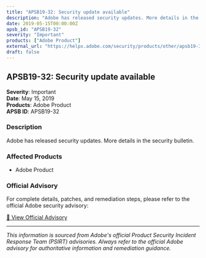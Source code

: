 ```yaml
---
title: "APSB19-32: Security update available"
description: "Adobe has released security updates. More details in the security bulletin."
date: 2019-05-15T00:00:00Z
apsb_id: "APSB19-32"
severity: "Important"
products: ["Adobe Product"]
external_url: "https://helpx.adobe.com/security/products/other/apsb19-32.html"
draft: false
---
```


## APSB19-32: Security update available

**Severity**: Important  
**Date**: May 15, 2019  
**Products**: Adobe Product  
**APSB ID**: APSB19-32

### Description

Adobe has released security updates. More details in the security bulletin.

### Affected Products

- Adobe Product


### Official Advisory

For complete details, patches, and remediation steps, please refer to the official Adobe security advisory:

[🔗 View Official Advisory](https://helpx.adobe.com/security/products/other/apsb19-32.html)

---

*This information is sourced from Adobe's official Product Security Incident Response Team (PSIRT) advisories. Always refer to the official Adobe advisory for authoritative information and remediation guidance.*
